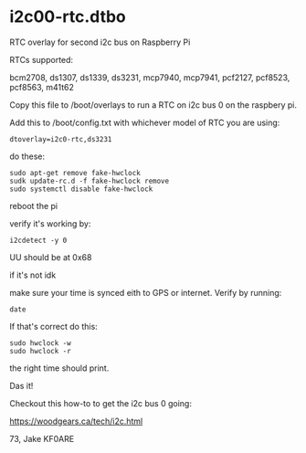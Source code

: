 # i2c00-rtc.dtbo
RTC overlay for second i2c bus on Raspberry Pi

RTCs supported:

bcm2708, 
ds1307, 
ds1339, 
ds3231, 
mcp7940, 
mcp7941, 
pcf2127, 
pcf8523, 
pcf8563, 
m41t62


Copy this file to /boot/overlays to run a RTC on i2c bus 0 on the raspbery pi.

Add this to /boot/config.txt with whichever model of RTC you are using:

`dtoverlay=i2c0-rtc,ds3231`

do these:

```
sudo apt-get remove fake-hwclock
sudk update-rc.d -f fake-hwclock remove
sudo systemctl disable fake-hwclock
```

reboot the pi

verify it's working by:

`i2cdetect -y 0`

UU should be at 0x68

if it's not idk

make sure your time is synced eith to GPS or internet.
Verify by running:

`date`

If that's correct do this:
```
sudo hwclock -w
sudo hwclock -r
```
the right time should print.

Das it!

Checkout this how-to to get the i2c bus 0 going:

https://woodgears.ca/tech/i2c.html

73, Jake KF0ARE
